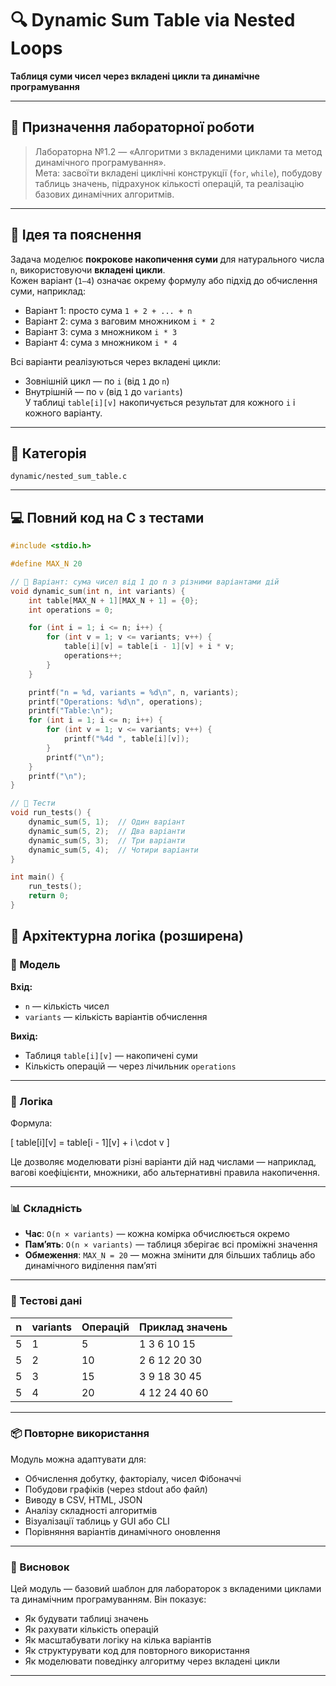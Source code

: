 # 🔍 Dynamic Sum Table via Nested Loops  
**Таблиця суми чисел через вкладені цикли та динамічне програмування**

---

## 📘 Призначення лабораторної роботи

> Лабораторна №1.2 — «Алгоритми з вкладеними циклами та метод динамічного програмування».  
> Мета: засвоїти вкладені циклічні конструкції (`for`, `while`), побудову таблиць значень, підрахунок кількості операцій, та реалізацію базових динамічних алгоритмів.

---

## 🧠 Ідея та пояснення

Задача моделює **покрокове накопичення суми** для натурального числа `n`, використовуючи **вкладені цикли**.  
Кожен варіант (`1–4`) означає окрему формулу або підхід до обчислення суми, наприклад:

- Варіант 1: просто сума `1 + 2 + ... + n`  
- Варіант 2: сума з ваговим множником `i * 2`  
- Варіант 3: сума з множником `i * 3`  
- Варіант 4: сума з множником `i * 4`

Всі варіанти реалізуються через вкладені цикли:  
- Зовнішній цикл — по `i` (від `1` до `n`)  
- Внутрішній — по `v` (від `1` до `variants`)  
У таблиці `table[i][v]` накопичується результат для кожного `i` і кожного варіанту.

---

## 📁 Категорія  
`dynamic/nested_sum_table.c`

---

## 💻 Повний код на C з тестами

```c
#include <stdio.h>

#define MAX_N 20

// 🔧 Варіант: сума чисел від 1 до n з різними варіантами дій
void dynamic_sum(int n, int variants) {
    int table[MAX_N + 1][MAX_N + 1] = {0};
    int operations = 0;

    for (int i = 1; i <= n; i++) {
        for (int v = 1; v <= variants; v++) {
            table[i][v] = table[i - 1][v] + i * v;
            operations++;
        }
    }

    printf("n = %d, variants = %d\n", n, variants);
    printf("Operations: %d\n", operations);
    printf("Table:\n");
    for (int i = 1; i <= n; i++) {
        for (int v = 1; v <= variants; v++) {
            printf("%4d ", table[i][v]);
        }
        printf("\n");
    }
    printf("\n");
}

// 🔧 Тести
void run_tests() {
    dynamic_sum(5, 1);  // Один варіант
    dynamic_sum(5, 2);  // Два варіанти
    dynamic_sum(5, 3);  // Три варіанти
    dynamic_sum(5, 4);  // Чотири варіанти
}

int main() {
    run_tests();
    return 0;
}
```

## 🧠 Архітектурна логіка (розширена)

### 📐 Модель

**Вхід:**
- `n` — кількість чисел
- `variants` — кількість варіантів обчислення

**Вихід:**
- Таблиця `table[i][v]` — накопичені суми
- Кількість операцій — через лічильник `operations`

---

### 🔁 Логіка

Формула:


\[
table[i][v] = table[i - 1][v] + i \cdot v
\]



Це дозволяє моделювати різні варіанти дій над числами — наприклад, вагові коефіцієнти, множники, або альтернативні правила накопичення.

---

### 📊 Складність

- **Час**: `O(n × variants)` — кожна комірка обчислюється окремо
- **Пам’ять**: `O(n × variants)` — таблиця зберігає всі проміжні значення
- **Обмеження**: `MAX_N = 20` — можна змінити для більших таблиць або динамічного виділення пам’яті

---

### 🧪 Тестові дані

| n | variants | Операцій | Приклад значень           |
|---|----------|----------|----------------------------|
| 5 | 1        | 5        | 1 3 6 10 15                |
| 5 | 2        | 10       | 2 6 12 20 30               |
| 5 | 3        | 15       | 3 9 18 30 45               |
| 5 | 4        | 20       | 4 12 24 40 60              |

---

### 📦 Повторне використання

Модуль можна адаптувати для:

- Обчислення добутку, факторіалу, чисел Фібоначчі
- Побудови графіків (через stdout або файл)
- Виводу в CSV, HTML, JSON
- Аналізу складності алгоритмів
- Візуалізації таблиць у GUI або CLI
- Порівняння варіантів динамічного оновлення

---

### 🧘 Висновок

Цей модуль — базовий шаблон для лабораторок з вкладеними циклами та динамічним програмуванням. Він показує:

- Як будувати таблиці значень
- Як рахувати кількість операцій
- Як масштабувати логіку на кілька варіантів
- Як структурувати код для повторного використання
- Як моделювати поведінку алгоритму через вкладені цикли


---
